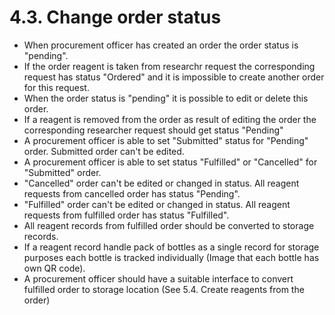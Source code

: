 # 4.3. Change order status
* When procurement officer has created an order the order status is "pending".
* If the order reagent is taken from researchr request the corresponding request has status "Ordered" and it is impossible to create another order for this request.
* When the order status is "pending" it is possible to edit or delete this order.
* If a reagent is removed from the order as result of editing the order the corresponding researcher request should get status "Pending"
* A procurement officer is able to set "Submitted" status for "Pending" order. Submitted order can't be edited.
* A procurement officer is able to set status "Fulfilled" or "Cancelled" for "Submitted" order.
* "Cancelled" order can't be edited or changed in status. All reagent requests from cancelled order has status "Pending".
* "Fulfilled" order can't be edited or changed in status. All reagent requests from fulfilled order has status "Fulfilled".
* All reagent records from fulfilled order should be converted to storage records.
* If a reagent record handle pack of bottles as a single record for storage purposes each bottle is tracked individually (Image that each bottle has own QR code).
* A procurement officer should have a suitable interface to convert fulfilled order to storage location (See  5.4. Create reagents from the order)